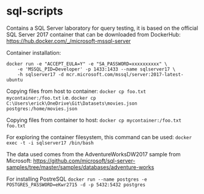 # sql-scripts
Contains a SQL Server laboratory for query testing, it is based on the official SQL Server 2017 container that can be downloaded from DockerHub:
https://hub.docker.com/_/microsoft-mssql-server

Container installation:

```
docker run -e "ACCEPT_EULA=Y" -e "SA_PASSWORD=xxxxxxxxxx" \
    -e 'MSSQL_PID=Developer' -p 1433:1433 --name sqlserver17 \
    -h sqlserver17 -d mcr.microsoft.com/mssql/server:2017-latest-ubuntu
```

Copying files from host to container: `docker cp foo.txt mycontainer:/foo.txt`
i.e. `docker cp C:\Users\erick\OneDrive\Git\Datasets\movies.json postgres:/home/movies.json`

Copying files from container to host: `docker cp mycontainer:/foo.txt foo.txt`

For exploring the container filesystem, this command can be used: `docker exec -t -i sqlserver17 /bin/bash`


The data used comes from the AdventureWorksDW2017 sample from Microsoft:
https://github.com/microsoft/sql-server-samples/tree/master/samples/databases/adventure-works

For installing PostreSQL
`docker run --name postgres -e POSTGRES_PASSWORD=eKwr2715 -d -p 5432:5432 postgres`